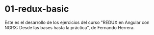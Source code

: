 # 01-redux-basic

Este es el desarrollo de los ejercicios del curso "REDUX en Angular con NGRX: Desde las bases hasta la práctica", de Fernando Herrera.
